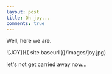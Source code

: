 ```yaml
---
layout: post
title: Oh joy...
comments: true
---
```


Well, here we are.

![JOY]({{ site.baseurl }}/images/joy.jpg)

let's not get carried away now...
